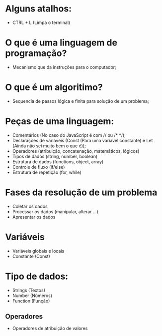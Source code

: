 # Alguns atalhos:
- CTRL + L (Limpa o terminal)


# O que é uma linguagem de programação?

- Mecanismo que da instruções para o computador;

# O que é um algoritimo?

- Sequencia de passos lógica e finita para solução de um problema;

# Peças de uma linguagem:
    
- Comentários (No caso do JavaScript é com // ou /* */);
- Declarações de variáveis (Const (Para uma variavel constante) e Let (Ainda não sei muito bem o que é));
- Operadores (atribuição, concatenação, matemáticos, lógicos)
- Tipos de dados (string, number, boolean)
- Estrutura de dados (functions, object, array)
- Controle de fluxo (if/else)
- Estrutura de repetição (for, while)  

# Fases da resolução de um problema

- Coletar os dados
- Processar os dados (manipular, alterar ...)
- Apresentar os dados

# Variáveis

- Variáveis globais e locais
- Constante (Const)

# Tipo de dados:

- Strings (Textos)
- Number (Números)
- Function (Função)

## Operadores

- Operadores de atribuição de valores
